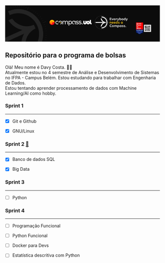[![Imagem da Compass](Compass.jpg "Meu Linkedin")](https://www.linkedin.com/in/davy-carlos-costa-34510b214/)

## Repositório para o programa de bolsas  

Olá! Meu nome é Davy Costa. 🙋‍♂️    
Atualmente estou no 4 semestre de Análise e Desenvolvimento de Sistemas no IFPA - Campus Belém. 
Estou estudando para trabalhar com Engenharia de Dados.   
Estou tentando aprender processamento de dados com Machine Learning/AI como hobby.
  
  
### Sprint 1
<hr>  

* [x] Git e Github  
* [x] GNU/Linux
  
  
  
  
### Sprint 2 [:open_file_folder:](https://github.com/DavyCosta701/Compass.uol/tree/main/Sprint2)
<hr>  

* [x] Banco de dados SQL
* [x] Big Data
  
  
  
  
### Sprint 3
<hr>  

* [ ] Python   
  
  
  
  
### Sprint 4
<hr>  

* [ ] Programação Funcional  
* [ ] Python Funcional 
* [ ] Docker para Devs
* [ ] Estatística descritiva com Python
  
  
